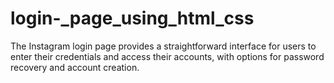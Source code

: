 # login-_page_using_html_css
The Instagram login page provides a straightforward interface for users to enter their credentials and access their accounts, with options for password recovery and account creation.
